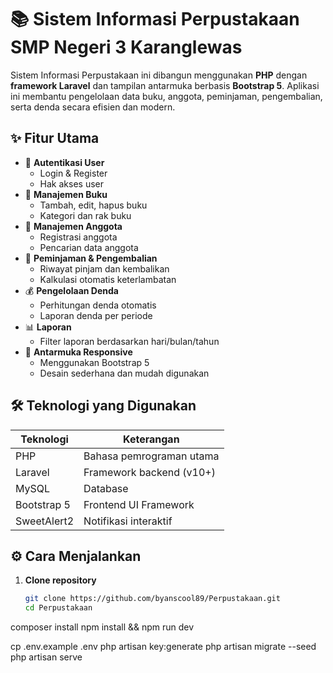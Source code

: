# 📚 Sistem Informasi Perpustakaan SMP Negeri 3 Karanglewas

Sistem Informasi Perpustakaan ini dibangun menggunakan **PHP** dengan **framework Laravel** dan tampilan antarmuka berbasis **Bootstrap 5**. Aplikasi ini membantu pengelolaan data buku, anggota, peminjaman, pengembalian, serta denda secara efisien dan modern.

## ✨ Fitur Utama

- 🔐 **Autentikasi User**
  - Login & Register
  - Hak akses user
- 📖 **Manajemen Buku**
  - Tambah, edit, hapus buku
  - Kategori dan rak buku
- 👤 **Manajemen Anggota**
  - Registrasi anggota
  - Pencarian data anggota
- 🔄 **Peminjaman & Pengembalian**
  - Riwayat pinjam dan kembalikan
  - Kalkulasi otomatis keterlambatan
- 💰 **Pengelolaan Denda**
  - Perhitungan denda otomatis
  - Laporan denda per periode
- 📊 **Laporan**
  - Filter laporan berdasarkan hari/bulan/tahun
- 🎨 **Antarmuka Responsive**
  - Menggunakan Bootstrap 5
  - Desain sederhana dan mudah digunakan

## 🛠️ Teknologi yang Digunakan

| Teknologi      | Keterangan                      |
|----------------|----------------------------------|
| PHP            | Bahasa pemrograman utama        |
| Laravel        | Framework backend (v10+)        |
| MySQL          | Database                        |
| Bootstrap 5    | Frontend UI Framework           |
| SweetAlert2    | Notifikasi interaktif           |


## ⚙️ Cara Menjalankan

1. **Clone repository**
   ```bash
   git clone https://github.com/byanscool89/Perpustakaan.git
   cd Perpustakaan
composer install
npm install && npm run dev

cp .env.example .env
php artisan key:generate
php artisan migrate --seed
php artisan serve

